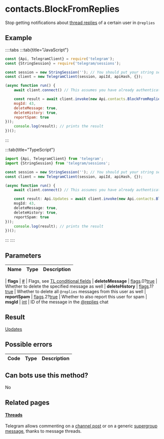 # contacts.BlockFromReplies

Stop getting notifications about [thread replies](https://core.telegram.org/api/threads) of a certain user in `@replies`



## Example

::::tabs
:::tab{title="JavaScript"}
```js
const {Api, TelegramClient} = require('telegram');
const {StringSession} = require('telegram/sessions');

const session = new StringSession(''); // You should put your string session here
const client = new TelegramClient(session, apiId, apiHash, {});

(async function run() {
    await client.connect() // This assumes you have already authenticated with .start()

    const result = await client.invoke(new Api.contacts.BlockFromReplies({
    msgId: 43,
    deleteMessage: true,
    deleteHistory: true,
    reportSpam: true
}));
    console.log(result); // prints the result
})();
```
:::

:::tab{title="TypeScript"}
```ts
import {Api, TelegramClient} from 'telegram';
import {StringSession} from 'telegram/sessions';

const session = new StringSession(''); // You should put your string session here
const client = new TelegramClient(session, apiId, apiHash, {});

(async function run() {
    await client.connect() // This assumes you have already authenticated with .start()

    const result: Api.Updates = await client.invoke(new Api.contacts.BlockFromReplies({
    msgId: 43,
    deleteMessage: true,
    deleteHistory: true,
    reportSpam: true
}));
    console.log(result); // prints the result
})();
```
:::
::::



## Parameters

| Name | Type | Description |
| :--: | ---- | ----------- |

| **flags** | [#](https://core.telegram.org/type/%23) | Flags, see [TL conditional fields](https://core.telegram.org/mtproto/TL-combinators#conditional-fields) 
| **deleteMessage** | [flags](https://core.telegram.org/mtproto/TL-combinators#conditional-fields).0?[true](https://core.telegram.org/constructor/true) | Whether to delete the specified message as well 
| **deleteHistory** | [flags](https://core.telegram.org/mtproto/TL-combinators#conditional-fields).1?[true](https://core.telegram.org/constructor/true) | Whether to delete all `@replies` messages from this user as well 
| **reportSpam** | [flags](https://core.telegram.org/mtproto/TL-combinators#conditional-fields).2?[true](https://core.telegram.org/constructor/true) | Whether to also report this user for spam 
| **msgId** | [int](https://core.telegram.org/type/int) | ID of the message in the [@replies](https://core.telegram.org/api/threads#replies) chat 


## Result

[Updates](https://core.telegram.org/type/Updates)



## Possible errors

| Code | Type | Description |
| :--: | ---- | ----------- |



## Can bots use this method?

No

## Related pages

#### [Threads](https://core.telegram.org/api/threads)

Telegram allows commenting on a [channel post](https://core.telegram.org/api/channel) or on a generic [supergroup message](https://core.telegram.org/api/channel), thanks to message threads.




